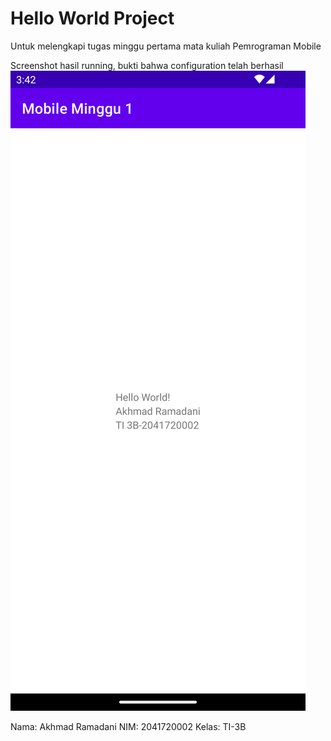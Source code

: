 # Hello World Project
Untuk melengkapi tugas minggu pertama mata kuliah Pemrograman Mobile

Screenshot hasil running, bukti bahwa configuration telah berhasil
![Screenshot](images/Screenshot_20220902_154310.png)

Nama: Akhmad Ramadani
NIM: 2041720002
Kelas: TI-3B
